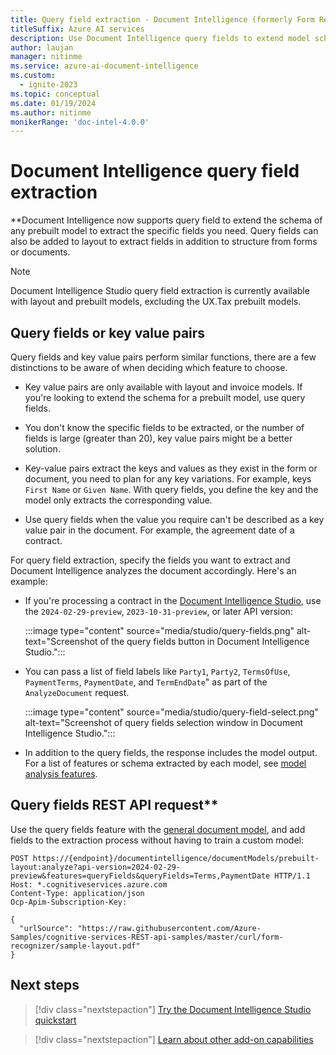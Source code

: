 ```yaml
---
title: Query field extraction - Document Intelligence (formerly Form Recognizer)
titleSuffix: Azure AI services
description: Use Document Intelligence query fields to extend model schema.
author: laujan
manager: nitinme
ms.service: azure-ai-document-intelligence
ms.custom:
  - ignite-2023
ms.topic: conceptual
ms.date: 01/19/2024
ms.author: nitinme
monikerRange: 'doc-intel-4.0.0'
---
```


<!-- markdownlint-disable MD033 -->

# Document Intelligence query field extraction

**Document Intelligence now supports query field to extend the schema of any prebuilt model to extract the specific fields you need. Query fields can also be added to layout to extract fields in addition to structure from forms or documents.
> [!NOTE]
>
> Document Intelligence Studio query field extraction is currently available with layout and prebuilt models, excluding the UX.Tax prebuilt models.

## Query fields or key value pairs

Query fields and key value pairs perform similar functions, there are a few distinctions to be aware of when deciding which feature to choose.

* Key value pairs are only available with layout and invoice models. If you're looking to extend the schema for a prebuilt model, use query fields.

* You don't know the specific fields to be extracted, or the number of fields is large (greater than 20), key value pairs might be a better solution.

* Key-value pairs extract the keys and values as they exist in the form or document, you need to plan for any key variations. For example, keys `First Name` or `Given Name`. With query fields, you define the key and the model only extracts the corresponding value.

* Use query fields when the value you require can't be described as a key value pair in the document. For example, the agreement date of a contract. 

For query field extraction, specify the fields you want to extract and Document Intelligence analyzes the document accordingly. Here's an example:

* If you're processing a contract in the [Document Intelligence Studio](https://documentintelligence.ai.azure.com/studio/layout), use the `2024-02-29-preview`, `2023-10-31-preview`, or later API version:

    :::image type="content" source="media/studio/query-fields.png" alt-text="Screenshot of the query fields button in Document Intelligence Studio.":::

* You can pass a list of field labels like `Party1`, `Party2`, `TermsOfUse`, `PaymentTerms`, `PaymentDate`, and `TermEndDate`" as part of the `AnalyzeDocument` request.

   :::image type="content" source="media/studio/query-field-select.png" alt-text="Screenshot of query fields selection window in Document Intelligence Studio.":::

* In addition to the query fields, the response includes the model output. For a list of features or schema extracted by each model, see [model analysis features](concept-model-overview.md#model-analysis-features).


## Query fields REST API request**

Use the query fields feature with the [general document model](concept-general-document.md), and add fields to the extraction process without having to train a custom model:

```http
POST https://{endpoint}/documentintelligence/documentModels/prebuilt-layout:analyze?api-version=2024-02-29-preview&features=queryFields&queryFields=Terms,PaymentDate HTTP/1.1
Host: *.cognitiveservices.azure.com
Content-Type: application/json
Ocp-Apim-Subscription-Key:

{
  "urlSource": "https://raw.githubusercontent.com/Azure-Samples/cognitive-services-REST-api-samples/master/curl/form-recognizer/sample-layout.pdf"
}
``````

## Next steps

> [!div class="nextstepaction"]
> [Try the Document Intelligence Studio quickstart](./quickstarts/try-document-intelligence-studio.md)

> [!div class="nextstepaction"]
> [Learn about other add-on capabilities](concept-add-on-capabilities.md)
